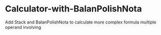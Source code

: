 # Calculator-with-BalanPolishNota
Add Stack and BalanPolishNota to calculate more complex formula multiple operand involving
